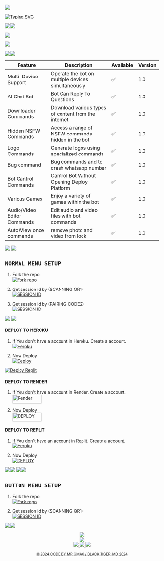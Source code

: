 

<a><img src='https://i.imgur.com/U3xlbnN.jpeg'/></a>
                                               

</p>
<p align="center"> 
  <a href="https://whatsapp.com/channel/0029Vail87sIyPtQoZ2egl1h">
    </p>
 
 

<a href="https://git.io/typing-svg"><img src="https://readme-typing-svg.demolab.com?font=Fira+Code&pause=1000&random=false&width=435&lines=THIS+IS+BLACK-TIGER-MD+MADE+IN+TANZANIA+GUY" alt="Typing SVG" /></a>


<a><img src='https://i.imgur.com/LyHic3i.gif'/></a><a><img src='https://i.imgur.com/LyHic3i.gif'/></a>


 <p align="left">
  <a href="https://github.com/Gmaxhacker1/Black-Tiger-Md-v1/fork">
    <img src="https://img.shields.io/github/forks/Gmaxhacker1/Black-Tiger-Md-v1?label=Fork&style=social">
  <p align="left"> 
  <a href="https://github.com/Gmaxhacker1/Black-Tiger-Md-v1/stargazers">
    <img src="https://img.shields.io/github/stars/Gmaxhacker1/Black-Tiger-Md-v1?style=social">


<a><img src='https://i.imgur.com/LyHic3i.gif'/></a><a><img src='https://i.imgur.com/LyHic3i.gif'/></a>


| Feature                          | Description                                             | Available    | Version    |
| ---------------------------------| ------------------------------------------------------- | ------------ | ---------- |
| Multi-Device Support             | Operate the bot on multiple devices simultaneously      | ✅           | 1.0        |
| AI Chat Bot                      | Bot Can Reply To Questions                              | ✅           | 1.0        |
| Downloader Commands              | Download various types of content from the internet     | ✅           | 1.0        |
| Hidden NSFW Commands             | Access a range of NSFW commands hidden in the bot       | ✅           | 1.0        |
| Logo Commands                    | Generate logos using specialized commands               | ✅           | 1.0        |
| Bug command                      | Bug commands and  to crash whatsapp number              | ✅           | 1.0        |
| Bot Cantrol Commands             | Cantrol Bot Without Opening Deploy Platform             | ✅           | 1.0        |
| Various Games                    | Enjoy a variety of games within the bot                 | ✅           | 1.0        |
| Audio/Video Editor Commands      | Edit audio and video files with bot commands            | ✅           | 1.0        |
| Auto/View once commands     | remove photo and video from lock            | ✅           | 1.0    |


<a><img src='https://i.imgur.com/LyHic3i.gif'/></a>
<a><img src='https://i.imgur.com/LyHic3i.gif'/></a>



## `NORMAL MENU SETUP` 


1. Fork the repo
    <br>
<a href='https://github.com/Gmaxhacker1/Black-Tiger-Md-v1/fork' target="_blank"><img alt='Fork repo' src='https://img.shields.io/badge/Fork Repo-100000?style=for-the-badge&logo=scan&logoColor=white&labelColor=black&color=black'/></a>


2. Get session id by (SCANNING QR1)
    <br>
<a href='https://cybersession.onrender.com' target="_blank"><img alt='SESSION ID' src='https://img.shields.io/badge/Session_id-100000?style=for-the-badge&logo=scan&logoColor=white&labelColor=black&color=black'/></a>


2. Get session id by (PAIRING CODE2)
    <br>
<a href='https://wa-session-1.onrender.com/pair' target="_blank"><img alt='SESSION ID' src='https://img.shields.io/badge/Session_id_2-100000?style=for-the-badge&logo=scan&logoColor=white&labelColor=black&color=black'/></a>


<a><img src='https://i.imgur.com/LyHic3i.gif'/></a>
<a><img src='https://i.imgur.com/LyHic3i.gif'/></a>


#### DEPLOY TO HEROKU 

1. If You don't have a account in Heroku. Create a account.
    <br>
<a href='https://signup.heroku.com/' target="_blank"><img alt='Heroku' src='https://img.shields.io/badge/-Create-black?style=for-the-badge&logo=heroku&logoColor=white'/></a>


2. Now Deploy
    <br>
[![Deploy](https://www.herokucdn.com/deploy/button.svg)](https://heroku.com/deploy?template=https://github.com/Gmaxhacker1/Black-Tiger-Md-v1)
  
<a href='https://replit.com/~' target="_blank"><img alt='Deploy Replit' src='https://img.shields.io/badge/DEPLOY REPLIT-100000?style=for-the-badge&logo=scan&logoColor=white&labelColor=black&color=black'/></a>

#### DEPLOY TO RENDER

1. If You don't have a account in Render. Create a account.
    <br>
<a href='https://dashboard.render.com/register' target="_blank"><img alt='Render' src='https://img.shields.io/badge/CREATE-h?color=black&style=for-the-badge&logo=render' width="96.35" height="28"/></a></p>

2. Now Deploy
    <br>
<a href='https://dashboard.render.com' target="_blank"><img alt='DEPLOY' src='https://img.shields.io/badge/DEPLOY -h?color=black&style=for-the-badge&logo=render' width="96.35" height="28"/></a></p>


#### DEPLOY TO REPLIT

1. If You don't have an account in Replit. Create a account.
    <br>
<a href='https://replit.com/signup' target="_blank"><img alt='Heroku' src='https://img.shields.io/badge/-Create-black?style=for-the-badge&logo=replit&logoColor=white'/></a>


2. Now Deploy
    <br>
    <a href='https://repl.it/github.com/Gmaxhacker1/Black-Tiger-Md-v1' target="_blank"><img alt='DEPLOY' src='https://img.shields.io/badge/-DEPLOY-black?style=for-the-badge&logo=replit&logoColor=white'/></a>
    
<a><img src='https://i.imgur.com/LyHic3i.gif'/></a><a><img src='https://i.imgur.com/LyHic3i.gif'/></a>
<a><img src='https://i.imgur.com/LyHic3i.gif'/></a><a><img src='https://i.imgur.com/LyHic3i.gif'/></a>



## `BUTTON MENU SETUP`


1. Fork the repo
    <br>
<a href='https://github.com/Gmaxhacker1/Black-Tiger-Md-v1/fork' target="_blank"><img alt='Fork repo' src='https://img.shields.io/badge/Fork Repo-100000?style=for-the-badge&logo=scan&logoColor=white&labelColor=black&color=black'/></a>


2. Get session id by (SCANNING QR1)
    <br>
<a href='https://replit.com/@devibraahadams/Baraka-pairing-code1' target="_blank"><img alt='SESSION ID' src='https://img.shields.io/badge/Session_id-100000?style=for-the-badge&logo=scan&logoColor=white&labelColor=black&color=black'/></a>

<a><img src='https://i.imgur.com/LyHic3i.gif'/></a><a><img src='https://i.imgur.com/LyHic3i.gif'/></a>
  <br>
  
<p align="center">
<a href=" https://wa.me/message/MA4OMKT7KOQYA1"><img src="https://img.shields.io/badge/whatsapp-ff0000?style=for-the-badge&logo=whatsapp&logoColor=ff000000&link=https://wa.me/255622053093" /><br>
<a href=" https://whatsapp.com/channel/0029VaFytPbAojYm7RIs6l1x"><img src="https://img.shields.io/badge/WhatsApp Channel-25D366?style=for-the-badge&logo=whatsapp&logoColor=white&link=https://whatsapp.com/channel/0029VaFytPbAojYm7RIs6l1x" /><br>
<a href="https://t.me/Barakabega"><img src="https://img.shields.io/badge/Telegram-00FFFF?style=for-the-badge&logo=telegram&logoColor=white" />
<a href=""><img src="https://img.shields.io/badge/WhatsApp Group-25D366?style=for-the-badge&logo=whatsapp&logoColor=white"/>
<a href="https://www.instagram.com/nyingi_offical?igsh=MThjeDNocGYzZWZlZQ=="><img src="https://img.shields.io/badge/Instagram-A020F0?style=for-the-badge&logo=instagram&logoColor=white" />
</p>

<p align="center">
  <small>&copy; 2024 CODE BY MR GMAX / BLACK TIGER-MD 2024</small>
</p>
